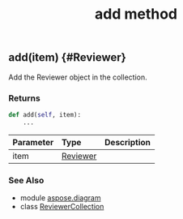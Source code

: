 ﻿---
title: add method
second_title: Aspose.Diagram for Python via .NET API References
description: 
type: docs
weight: 20
url: /python-net/aspose.diagram/reviewercollection/add/
is_root: false
---

## add(item) {#Reviewer}

Add the Reviewer object in the collection.

### Returns 





```python
def add(self, item):
    ...
```


| Parameter | Type | Description |
| :- | :- | :- |
| item | [Reviewer](/diagram/python-net/aspose.diagram/reviewer) |  |



### See Also
* module [aspose.diagram](../../)
* class [ReviewerCollection](/diagram/python-net/aspose.diagram/reviewercollection)
